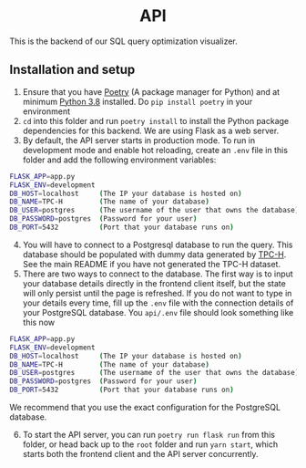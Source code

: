<h1 align="center">API</h1>

This is the backend of our SQL query optimization visualizer.

## Installation and setup

1. Ensure that you have [Poetry](https://python-poetry.org/docs/) (A package manager for Python) and at minimum [Python 3.8](https://www.python.org/downloads/) installed. Do `pip install poetry` in your environment
2. `cd` into this folder and run `poetry install` to install the Python package dependencies for this backend. We are using Flask as a web server.
3. By default, the API server starts in production mode. To run in development mode and enable hot reloading, create an `.env` file in this folder and add the following environment variables:


```bash
FLASK_APP=app.py
FLASK_ENV=development
DB_HOST=localhost     (The IP your database is hosted on)
DB_NAME=TPC-H         (The name of your database)
DB_USER=postgres      (The username of the user that owns the database)
DB_PASSWORD=postgres  (Password for your user)
DB_PORT=5432          (Port that your database runs on)
```

4. You will have to connect to a Postgresql database to run the query. This database should be populated with dummy data generated by [TPC-H](http://www.tpc.org/tpch/). See the main README if you have not generated the TPC-H dataset.
5. There are two ways to connect to the database. The first way is to input your database details directly in the frontend client itself, but the state will only persist until the page is refreshed. If you do not want to type in your details every time, fill up the `.env` file with the connection details of your PostgreSQL database. You `api/.env` file should look something like this now

```bash
FLASK_APP=app.py
FLASK_ENV=development
DB_HOST=localhost     (The IP your database is hosted on)
DB_NAME=TPC-H         (The name of your database)
DB_USER=postgres      (The username of the user that owns the database)
DB_PASSWORD=postgres  (Password for your user)
DB_PORT=5432          (Port that your database runs on)
```

We recommend that you use the exact configuration for the PostgreSQL database. 

6. To start the API server, you can run `poetry run flask run` from this folder, or head back up to the `root` folder and run `yarn start`, which starts both the frontend client and the API server concurrently.
